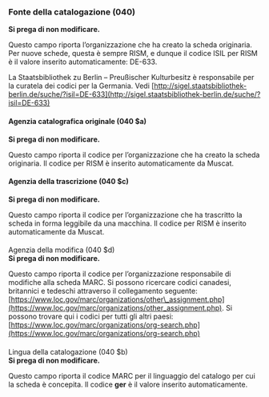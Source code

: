 ### Fonte della catalogazione (040)
**Si prega di non modificare.**

Questo campo riporta l’organizzazione che ha creato la scheda originaria. Per nuove schede, questa è sempre RISM, e dunque il codice ISIL per RISM è il valore inserito automaticamente: DE-633.

La Staatsbibliothek zu Berlin – Preußischer Kulturbesitz è responsabile per la curatela dei codici per la Germania. Vedi [http://sigel.staatsbibliothek-berlin.de/suche/?isil=DE-633](http://sigel.staatsbibliothek-berlin.de/suche/?isil=DE-633)

 

#### Agenzia catalografica originale (040 $a)  
**Si prega di non modificare.**

Questo campo riporta il codice per l’organizzazione che ha creato la scheda originaria. Il codice per RISM è inserito automaticamente da Muscat.

 

#### Agenzia della trascrizione (040 $c)  
**Si prega di non modificare.**

Questo campo riporta il codice per l’organizzazione che ha trascritto la scheda in forma leggibile da una macchina. Il codice per RISM è inserito automaticamente da Muscat.

####   
Agenzia della modifica (040 $d)  
**Si prega di non modificare.**

Questo campo riporta il codice per l’organizzazione responsabile di modifiche alla scheda MARC. Si possono ricercare codici canadesi, britannici e tedeschi attraverso il collegamento seguente: [https://www.loc.gov/marc/organizations/other\_assignment.php](https://www.loc.gov/marc/organizations/other_assignment.php). Si possono trovare qui i codici per tutti gli altri paesi: [https://www.loc.gov/marc/organizations/org-search.php](https://www.loc.gov/marc/organizations/org-search.php)

####   
Lingua della catalogazione (040 $b)  
**Si prega di non modificare.**

Questo campo riporta il codice MARC per il linguaggio del catalogo per cui la scheda è concepita. Il codice **ger** è il valore inserito automaticamente.